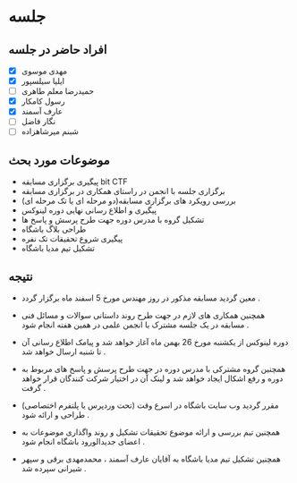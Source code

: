 # جلسه

## افراد حاضر در جلسه

- [x] مهدی موسوی
- [x] ایلیا سیلسپور
- [ ] حمیدرضا معلم طاهری
- [x] رسول کامکار
- [x] عارف آسمند
- [ ] نگار فاضل
- [ ] شبنم میرشاهزاده

## موضوعات مورد بحث

* پیگیری برگزاری مسابقه bit CTF 
* برگزاری جلسه با انجمن در راستای همکاری در برگزاری مسابقه  
* بررسی رویکرد های برگزاری مسابقه(دو مرحله ای یا تک مرحله ای) 
* پیگیری و اطلاع رسانی نهایی دوره لینوکس
* تشکیل گروه با مدرس دوره جهت طرح پرسش و پاسخ ها  
* طراحی بلاگ باشگاه 
* پیگیری شروع تحقیقات تک نفره
* تشکیل تیم مدیا باشگاه 

## نتیجه
  
*  معین گردید مسابقه مذکور در روز مهندس مورخ 5 اسفند ماه برگزار گردد . 
 
*  همچنین همکاری های لازم در جهت طرح روند داستانی سوالات و مسائل فنی مسابقه در یک جلسه مشترک با انجمن علمی در همین هفته انجام شود .
  
*  دوره لینوکس از یکشنبه مورخ 26 بهمن ماه آغاز خواهد شد و پیامک اطلاع رسانی آن تا شنبه ارسال خواهد شد .

*  همچنین گروه مشترکی با مدرس دوره در جهت طرح پرسش و پاسخ های مربوط به دوره و رفع اشکال ایجاد خواهد شد و لینک آن در اختیار شرکت کنندگان قرار خواهد گرفت .

*  مقرر گردید وب سایت باشگاه در اسرع وقت (تحت وردپرس یا پلتفرم اختصاصی) طراحی و ارائه شود .

*  همچنین تیم بررسی و ارائه موضوع تحقیقات تشکیل و روند واگذاری موضوعات به اعضای جدیدالورود باشگاه انجام شود .

*  همچنین تشکیل تیم مدیا باشگاه به آقایان عارف آسمند ، محمدمهدی برقی و سپهر شیرانی سپرده شد .
